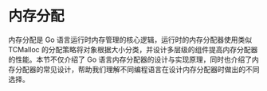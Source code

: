 <!--
 * @Author: matiastang
 * @Date: 2022-04-21 14:26:43
 * @LastEditors: matiastang
 * @LastEditTime: 2022-04-21 14:26:44
 * @FilePath: /matias-Golang/md/内存管理/内存分配.md
 * @Description: 内存分配
-->
# 内存分配

内存分配是 Go 语言运行时内存管理的核心逻辑，运行时的内存分配器使用类似 TCMalloc 的分配策略将对象根据大小分类，并设计多层级的组件提高内存分配器的性能。本节不仅介绍了 Go 语言内存分配器的设计与实现原理，同时也介绍了内存分配器的常见设计，帮助我们理解不同编程语言在设计内存分配器时做出的不同选择。